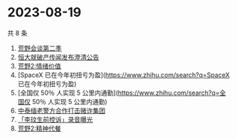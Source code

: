 # 2023-08-19

共 8 条

<!-- BEGIN ZHIHUSEARCH -->
<!-- 最后更新时间 Sat Aug 19 2023 17:07:05 GMT+0800 (China Standard Time) -->
1. [荒野会谈第二季](https://www.zhihu.com/search?q=荒野会谈第二季)
1. [恒大就破产传闻发布澄清公告](https://www.zhihu.com/search?q=恒大就破产传闻发布澄清公告)
1. [荒野2:情绪价值](https://www.zhihu.com/search?q=荒野2:情绪价值)
1. [SpaceX 已在今年初扭亏为盈](https://www.zhihu.com/search?q=SpaceX 已在今年初扭亏为盈)
1. [全国仅 50％ 人实现 5 公里内通勤](https://www.zhihu.com/search?q=全国仅 50％ 人实现 5 公里内通勤)
1. [中泰缅老警方合作打击赌诈集团](https://www.zhihu.com/search?q=中泰缅老警方合作打击赌诈集团)
1. [「李玟生前控诉」录音曝光](https://www.zhihu.com/search?q=「李玟生前控诉」录音曝光)
1. [荒野2:精神代餐](https://www.zhihu.com/search?q=荒野2:精神代餐)
<!-- END ZHIHUSEARCH -->
